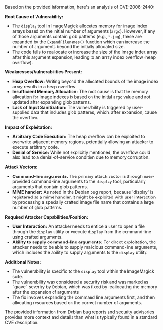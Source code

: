 Based on the provided information, here's an analysis of CVE-2006-2440:

**Root Cause of Vulnerability:**

*   The `display` tool in ImageMagick allocates memory for image index arrays based on the initial number of arguments (`argc`). However, if any of those arguments contain glob patterns (e.g., `*.jpg`), these are expanded by the `ExpandFilenames()` function which can increase the number of arguments beyond the initially allocated size.
*   The code fails to reallocate or increase the size of the image index array after this argument expansion, leading to an array index overflow (heap overflow).

**Weaknesses/Vulnerabilities Present:**

*   **Heap Overflow:** Writing beyond the allocated bounds of the image index array results in a heap overflow.
*   **Insufficient Memory Allocation:** The root cause is that the memory allocation for image indexes is based on the initial `argc` value and not updated after expanding glob patterns.
*   **Lack of Input Sanitization:** The vulnerability is triggered by user-supplied data that includes glob patterns, which, after expansion, cause the overflow.

**Impact of Exploitation:**

*   **Arbitrary Code Execution:** The heap overflow can be exploited to overwrite adjacent memory regions, potentially allowing an attacker to execute arbitrary code.
*   **Denial of Service:** While not explicitly mentioned, the overflow could also lead to a denial-of-service condition due to memory corruption.

**Attack Vectors:**

*   **Command-line arguments:** The primary attack vector is through user-provided command-line arguments to the `display` tool, particularly arguments that contain glob patterns.
*   **MIME handler:**  As noted in the Debian bug report, because 'display' is registered as a mime handler, it might be exploited with user interaction by processing a specially crafted image file name that contains a large number of glob patterns.

**Required Attacker Capabilities/Position:**

*   **User Interaction:** An attacker needs to entice a user to open a file through the `display` utility or execute `display` from the command-line using crafted arguments.
*   **Ability to supply command-line arguments:** For direct exploitation, the attacker needs to be able to supply malicious command-line arguments, which includes the ability to supply arguments to the `display` utility.

**Additional Notes:**

*   The vulnerability is specific to the `display` tool within the ImageMagick suite.
*   The vulnerability was considered a security risk and was marked as "grave" severity by Debian, which was fixed by reallocating the memory after the expansion of arguments
*   The fix involves expanding the command line arguments first, and then allocating resources based on the correct number of arguments.

The provided information from Debian bug reports and security advisories provides more context and details than what is typically found in a standard CVE description.